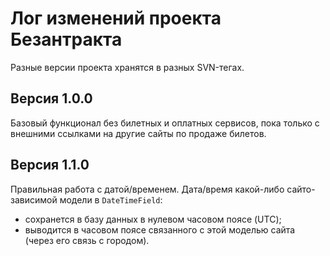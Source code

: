 # Лог изменений проекта Безантракта

Разные версии проекта хранятся в разных SVN-тегах.

## Версия 1.0.0

Базовый функционал без билетных и оплатных сервисов, пока только с внешними ссылками на другие сайты по продаже билетов.

## Версия 1.1.0

Правильная работа с датой/временем. Дата/время какой-либо сайто-зависимой модели в `DateTimeField`:

* сохранется в базу данных в нулевом часовом поясе (UTC);
* выводится в часовом поясе связанного с этой моделью сайта (через его связь с городом).
